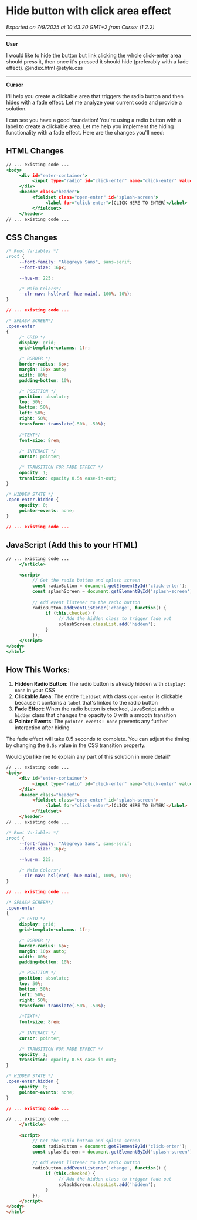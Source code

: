 # Hide button with click area effect
_Exported on 7/9/2025 at 10:43:20 GMT+2 from Cursor (1.2.2)_

---

**User**

I would like to hide the button but link clicking the whole click-enter area should press it, then once it's pressed it should hide (preferably with a fade effect). @index.html @style.css 

---

**Cursor**

I'll help you create a clickable area that triggers the radio button and then hides with a fade effect. Let me analyze your current code and provide a solution.


I can see you have a good foundation! You're using a radio button with a label to create a clickable area. Let me help you implement the hiding functionality with a fade effect. Here are the changes you'll need:

## HTML Changes

```html:index.html
// ... existing code ...
<body>
     <div id="enter-container">
          <input type="radio" id="click-enter" name="click-enter" value="click-enter">
     </div>
     <header class="header">
          <fieldset class="open-enter" id="splash-screen"> 
               <label for="click-enter">[CLICK HERE TO ENTER]</label>
          </fieldset>
     </header>
// ... existing code ...
```

## CSS Changes

```css:style.css
/* Root Variables */
:root {
     --font-family: "Alegreya Sans", sans-serif;
     --font-size: 16px;

     --hue-m: 225;

     /* Main Colors*/
     --clr-nav: hsl(var(--hue-main), 100%, 10%);
}

// ... existing code ...

/* SPLASH SCREEN*/
.open-enter
{
     /* GRID */
     display: grid;
     grid-template-columns: 1fr;

     /* BORDER */
     border-radius: 6px;
     margin: 10px auto;
     width: 80%;
     padding-bottom: 10%;

     /* POSITION */
     position: absolute;
     top: 50%;
     bottom: 50%;
     left: 50%;
     right: 50%;
     transform: translate(-50%, -50%);
     
     /*TEXT*/
     font-size: 8rem;
    
     /* INTERACT */
     cursor: pointer;

     /* TRANSITION FOR FADE EFFECT */
     opacity: 1;
     transition: opacity 0.5s ease-in-out;
}

/* HIDDEN STATE */
.open-enter.hidden {
     opacity: 0;
     pointer-events: none;
}

// ... existing code ...
```

## JavaScript (Add this to your HTML)

```html:index.html
// ... existing code ...
     </article>
     
     <script>
          // Get the radio button and splash screen
          const radioButton = document.getElementById('click-enter');
          const splashScreen = document.getElementById('splash-screen');
          
          // Add event listener to the radio button
          radioButton.addEventListener('change', function() {
               if (this.checked) {
                    // Add the hidden class to trigger fade out
                    splashScreen.classList.add('hidden');
               }
          });
     </script>
</body>
</html>
```

## How This Works:

1. **Hidden Radio Button**: The radio button is already hidden with `display: none` in your CSS
2. **Clickable Area**: The entire `fieldset` with class `open-enter` is clickable because it contains a `label` that's linked to the radio button
3. **Fade Effect**: When the radio button is checked, JavaScript adds a `hidden` class that changes the opacity to 0 with a smooth transition
4. **Pointer Events**: The `pointer-events: none` prevents any further interaction after hiding

The fade effect will take 0.5 seconds to complete. You can adjust the timing by changing the `0.5s` value in the CSS transition property.

Would you like me to explain any part of this solution in more detail?

```html
// ... existing code ...
<body>
     <div id="enter-container">
          <input type="radio" id="click-enter" name="click-enter" value="click-enter">
     </div>
     <header class="header">
          <fieldset class="open-enter" id="splash-screen"> 
               <label for="click-enter">[CLICK HERE TO ENTER]</label>
          </fieldset>
     </header>
// ... existing code ...
```

```css
/* Root Variables */
:root {
     --font-family: "Alegreya Sans", sans-serif;
     --font-size: 16px;

     --hue-m: 225;

     /* Main Colors*/
     --clr-nav: hsl(var(--hue-main), 100%, 10%);
}

// ... existing code ...

/* SPLASH SCREEN*/
.open-enter
{
     /* GRID */
     display: grid;
     grid-template-columns: 1fr;

     /* BORDER */
     border-radius: 6px;
     margin: 10px auto;
     width: 80%;
     padding-bottom: 10%;

     /* POSITION */
     position: absolute;
     top: 50%;
     bottom: 50%;
     left: 50%;
     right: 50%;
     transform: translate(-50%, -50%);
     
     /*TEXT*/
     font-size: 8rem;
    
     /* INTERACT */
     cursor: pointer;

     /* TRANSITION FOR FADE EFFECT */
     opacity: 1;
     transition: opacity 0.5s ease-in-out;
}

/* HIDDEN STATE */
.open-enter.hidden {
     opacity: 0;
     pointer-events: none;
}

// ... existing code ...
```

```html
// ... existing code ...
     </article>
     
     <script>
          // Get the radio button and splash screen
          const radioButton = document.getElementById('click-enter');
          const splashScreen = document.getElementById('splash-screen');
          
          // Add event listener to the radio button
          radioButton.addEventListener('change', function() {
               if (this.checked) {
                    // Add the hidden class to trigger fade out
                    splashScreen.classList.add('hidden');
               }
          });
     </script>
</body>
</html>
```

